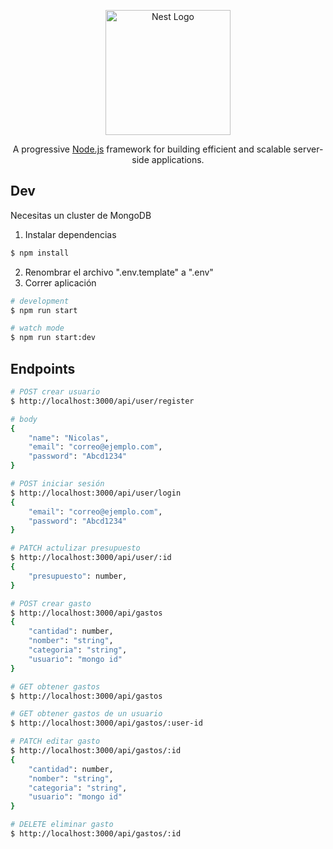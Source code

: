 <p align="center">
  <a href="http://nestjs.com/" target="blank"><img src="https://nestjs.com/img/logo-small.svg" width="200" alt="Nest Logo" /></a>
</p>

[circleci-image]: https://img.shields.io/circleci/build/github/nestjs/nest/master?token=abc123def456
[circleci-url]: https://circleci.com/gh/nestjs/nest

  <p align="center">A progressive <a href="http://nodejs.org" target="_blank">Node.js</a> framework for building efficient and scalable server-side applications.</p>
    <p align="center">



## Dev
Necesitas un cluster de MongoDB
1. Instalar dependencias
```bash
$ npm install
```
2. Renombrar el archivo ".env.template" a ".env" 
3. Correr aplicación
```bash
# development
$ npm run start

# watch mode
$ npm run start:dev
```

## Endpoints

```bash
# POST crear usuario 
$ http://localhost:3000/api/user/register

# body 
{
    "name": "Nicolas",
    "email": "correo@ejemplo.com",
    "password": "Abcd1234"
}
```

```bash
# POST iniciar sesión
$ http://localhost:3000/api/user/login
{
    "email": "correo@ejemplo.com",
    "password": "Abcd1234"
}
```

```bash
# PATCH actulizar presupuesto
$ http://localhost:3000/api/user/:id
{
    "presupuesto": number,
}
```

```bash
# POST crear gasto
$ http://localhost:3000/api/gastos
{
    "cantidad": number,
    "nomber": "string",
    "categoria": "string",
    "usuario": "mongo id"
}
```

```bash
# GET obtener gastos
$ http://localhost:3000/api/gastos
```

```bash
# GET obtener gastos de un usuario
$ http://localhost:3000/api/gastos/:user-id
```

```bash
# PATCH editar gasto
$ http://localhost:3000/api/gastos/:id
{
    "cantidad": number,
    "nomber": "string",
    "categoria": "string",
    "usuario": "mongo id"
}
```


```bash
# DELETE eliminar gasto
$ http://localhost:3000/api/gastos/:id
```